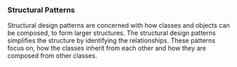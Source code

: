 <h3>Structural Patterns</h3>
Structural design patterns are concerned with how classes and objects can be composed, to form larger structures. 
The structural design patterns simplifies the structure by identifying the relationships. 
These patterns focus on, how the classes inherit from each other and how they are composed from other classes.
